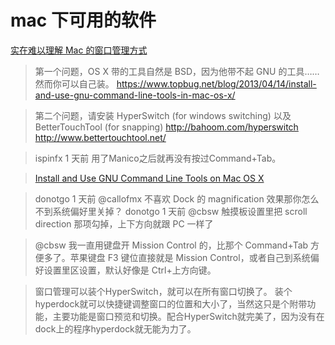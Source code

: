 # mac 下可用的软件
[实在难以理解 Mac 的窗口管理方式](https://www.v2ex.com/t/198235#reply79)  


>第一个问题，OS X 带的工具自然是 BSD，因为他带不起 GNU 的工具……然而你可以自己装。
https://www.topbug.net/blog/2013/04/14/install-and-use-gnu-command-line-tools-in-mac-os-x/
		
>第二个问题，请安装 HyperSwitch (for windows switching) 以及 BetterTouchTool (for snapping)
http://bahoom.com/hyperswitch
http://www.bettertouchtool.net/

>ispinfx   1 天前
用了Manico之后就再没有按过Command+Tab。

>[Install and Use GNU Command Line Tools on Mac OS X][1]  

>donotgo   1 天前
@callofmx 不喜欢 Dock 的 magnification 效果那你怎么不到系统偏好里关掉？
donotgo   1 天前
@cbsw 触摸板设置里把 scroll direction 那项勾掉，上下方向就跟 PC 一样了

>@cbsw 我一直用键盘开 Mission Control 的，比那个 Command+Tab 方便多了。苹果键盘 F3 键位直接就是 Mission Control，或者自己到系统偏好设置里区设置，默认好像是 Ctrl+上方向键。

>窗口管理可以装个HyperSwitch，就可以在所有窗口切换了。
装个hyperdock就可以快捷键调整窗口的位置和大小了，当然这只是个附带功能，主要功能是窗口预览和切换。配合HyperSwitch就完美了，因为没有在dock上的程序hyperdock就无能为力了。



[1]: https://www.topbug.net/blog/2013/04/14/install-and-use-gnu-command-line-tools-in-mac-os-x/